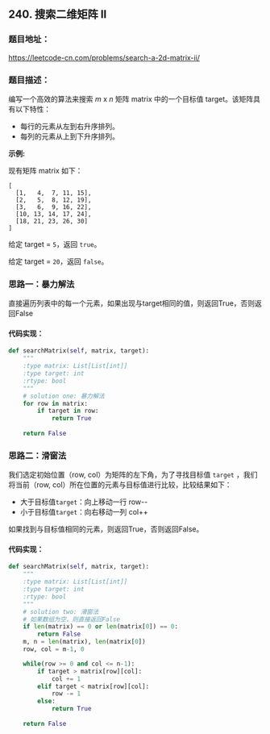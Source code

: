## 240. 搜索二维矩阵 II

### 题目地址：

 https://leetcode-cn.com/problems/search-a-2d-matrix-ii/ 

### 题目描述：

编写一个高效的算法来搜索 *m* x *n* 矩阵 matrix 中的一个目标值 target。该矩阵具有以下特性：

- 每行的元素从左到右升序排列。
- 每列的元素从上到下升序排列。

**示例:**

现有矩阵 matrix 如下：

```
[
  [1,   4,  7, 11, 15],
  [2,   5,  8, 12, 19],
  [3,   6,  9, 16, 22],
  [10, 13, 14, 17, 24],
  [18, 21, 23, 26, 30]
]
```

给定 target = `5`，返回 `true`。

给定 target = `20`，返回 `false`。

### 思路一：暴力解法

直接遍历列表中的每一个元素，如果出现与target相同的值，则返回True，否则返回False

#### 代码实现：

```python
def searchMatrix(self, matrix, target):
    """
    :type matrix: List[List[int]]
    :type target: int
    :rtype: bool
    """
    # solution one: 暴力解法
    for row in matrix:
        if target in row:
            return True
        
    return False
```

### 思路二：滑窗法

我们选定初始位置（row, col）为矩阵的左下角，为了寻找目标值 `target` ，我们将当前（row, col）所在位置的元素与目标值进行比较，比较结果如下：

- 大于目标值`target`：向上移动一行 row--
- 小于目标值`target`：向右移动一列 col++

如果找到与目标值相同的元素，则返回True，否则返回False。

#### 代码实现：

```python
def searchMatrix(self, matrix, target):
    """
    :type matrix: List[List[int]]
    :type target: int
    :rtype: bool
    """
	# solution two: 滑窗法
    # 如果数组为空，则直接返回False
    if len(matrix) == 0 or len(matrix[0]) == 0:
        return False
    m, n = len(matrix), len(matrix[0])
    row, col = m-1, 0

    while(row >= 0 and col <= n-1):
        if target > matrix[row][col]:
            col += 1
        elif target < matrix[row][col]:
            row -= 1
        else:
            return True
    
    return False
```

